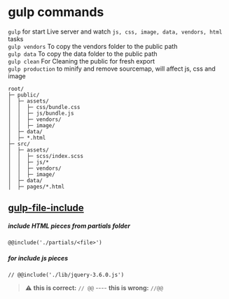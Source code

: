 # gulp commands
`gulp` for start Live server and watch `js, css, image, data, vendors, html` tasks  
`gulp vendors` To copy the vendors folder to the public path  
`gulp data` To copy the data folder to the public path  
`gulp clean` For Cleaning the public for fresh export  
`gulp production` to minify and remove sourcemap, will affect js, css and image  

```
root/
├─ public/
│  ├─ assets/
│  │  ├─ css/bundle.css
│  │  ├─ js/bundle.js
│  │  ├─ vendors/
│  │  ├─ image/
│  ├─ data/
│  ├─ *.html
├─ src/
│  ├─ assets/
│  │  ├─ scss/index.scss
│  │  ├─ js/*
│  │  ├─ vendors/
│  │  ├─ image/
│  ├─ data/
│  ├─ pages/*.html
```

## [gulp-file-include](https://github.com/haoxins/gulp-file-include)
##### include HTML pieces from partials folder
```
@@include('./partials/<file>')
```

##### for include js pieces
```
// @@include('./lib/jquery-3.6.0.js')
``` 

> :warning: **this is correct:** `// @@` ---- **this is wrong:** `//@@` 
